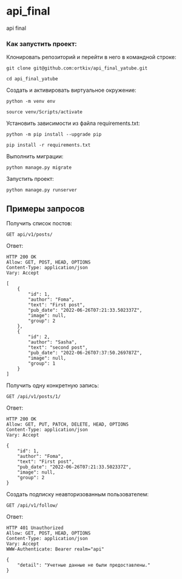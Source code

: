 # api_final
api final
### Как запустить проект:

Клонировать репозиторий и перейти в него в командной строке:

```
git clone git@github.com:ortkiv/api_final_yatube.git
```

```
cd api_final_yatube
```

Cоздать и активировать виртуальное окружение:

```
python -m venv env
```

```
source venv/Scripts/activate
```

Установить зависимости из файла requirements.txt:

```
python -m pip install --upgrade pip
```

```
pip install -r requirements.txt
```

Выполнить миграции:

```
python manage.py migrate
```

Запустить проект:

```
python manage.py runserver
```
## Примеры запросов

Получить список постов:
```
GET api/v1/posts/
```
Ответ:
```
HTTP 200 OK
Allow: GET, POST, HEAD, OPTIONS
Content-Type: application/json
Vary: Accept

[
    {
        "id": 1,
        "author": "Foma",
        "text": "First post",
        "pub_date": "2022-06-26T07:21:33.502337Z",
        "image": null,
        "group": 2
    },
    {
        "id": 2,
        "author": "Sasha",
        "text": "second post",
        "pub_date": "2022-06-26T07:37:50.269787Z",
        "image": null,
        "group": 1
    }
]
```
Получить одну конкретную запись:
```
GET /api/v1/posts/1/
```
Ответ:
```
HTTP 200 OK
Allow: GET, PUT, PATCH, DELETE, HEAD, OPTIONS
Content-Type: application/json
Vary: Accept

{
    "id": 1,
    "author": "Foma",
    "text": "First post",
    "pub_date": "2022-06-26T07:21:33.502337Z",
    "image": null,
    "group": 2
}
```
Создать подписку неавторизованным пользователем:
```
GET /api/v1/follow/
```
Ответ:
```
HTTP 401 Unauthorized
Allow: GET, POST, HEAD, OPTIONS
Content-Type: application/json
Vary: Accept
WWW-Authenticate: Bearer realm="api"

{
    "detail": "Учетные данные не были предоставлены."
}
```

